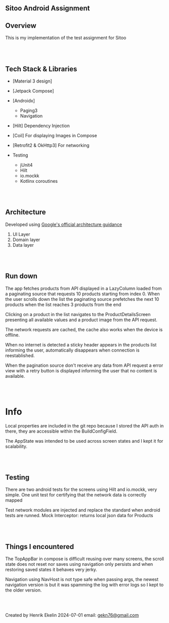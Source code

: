 ## Sitoo Android Assignment

## Overview
This is my implementation of the test assignment for Sitoo

<br/>
<br/>

## Tech Stack & Libraries

- [Material 3 design]
- [Jetpack Compose]
- [Androidx]
	- Paging3
	- Navigation

- [Hilt] Dependency Injection
- [Coil] For displaying Images in Compose
- [Retrofit2 & OkHttp3] For networking

- Testing
	- jUnit4
	- Hilt
	- io.mockk
	- Kotlinx coroutines

<br/>
<br/>

##  Architecture

Developed using [Google's official architecture guidance](https://developer.android.com/topic/architecture)

1. UI Layer
2. Domain layer
3. Data layer

<br/>
<br/>

## Run down

The app fetches products from API displayed in a LazyColumn loaded from a paginating source 
that requests 10 products starting from index 0. When the user scrolls down the list the 
paginating source prefetches the next 10 products when the list reaches 3 products from the end

Clicking on a product in the list navigates to the ProductDetailsScreen presenting all available
values and a product image from the API request.

The network requests are cached, the cache also works when the device is offline.

When no internet is detected a sticky header appears in the products list informing the user,
automatically disappears when connection is reestablished.

When the pagination source don't receive any data from API request a error view with a retry button 
is displayed informing the user that no content is available.

<br/>
<br/>

# Info

Local properties are included in the git repo because I stored the API auth in there, 
they are accessible within the BuildConfigField.

The AppState was intended to be used across screen states and I kept it for scalability.

<br/>
<br/>

## Testing

There are two android tests for the screens using Hilt and io.mockk, very simple.
One unit test for certifying that the network data is correctly mapped 

Test network modules are injected and replace the standard when android tests are runned.
Mock Interceptor: returns local json data for Products

<br/>
<br/>

## Things I encountered

The TopAppBar in compose is difficult reusing over many screens, the scroll state does not reset nor saves using navigation 
only persists and when restoring saved states it behaves very jerky.

Navigation using NavHost is not type safe when passing args, the newest navigation version is but it was spamming the log
with error logs so I kept to the older version.

<br/>
<br/>

Created by Henrik Ekelin 2024-07-01
email: gekn76@gmail.com
